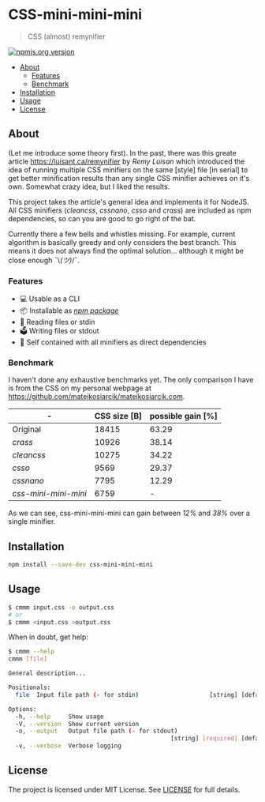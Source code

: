 # CSS-mini-mini-mini

> CSS (almost) remynifier

[![npmjs.org version](https://img.shields.io/npm/v/css-mini-mini-mini)](https://www.npmjs.com/package/css-mini-mini-mini)

<!-- toc -->

- [About](#about)
  - [Features](#features)
  - [Benchmark](#benchmark)
- [Installation](#installation)
- [Usage](#usage)
- [License](#license)

<!-- tocstop -->

## About

(Let me introduce some theory first).
In the past, there was this greate article <https://luisant.ca/remynifier> by
_Remy Luisan_ which introduced the idea of running multiple CSS minifiers on the
same \[style\] file \[in serial\] to get better minification results than any
single CSS minifier achieves on it's own.
Somewhat crazy idea, but I liked the results.

This project takes the article's general idea and implements it for NodeJS.
All CSS minifiers \(_cleancss_, _cssnano_, _csso_ and _crass_\) are included as
npm dependencies, so can you are good to go right of the bat.

Currently there a few bells and whistles missing.
For example, current algorithm is basically greedy and only considers the best
branch.
This means it does not always find the optimal solution...
although it might be close enough ¯\\_(ツ)_/¯.

### Features

- 💻 Usable as a CLI
- 📦 Installable as _[npm package](https://www.npmjs.com/package/css-mini-mini-mini)_
- 📂 Reading files or stdin
- 🗳 Writing files or stdout
- 🎁 Self contained with all minifiers as direct dependencies

### Benchmark

I haven't done any exhaustive benchmarks yet.
The only comparison I have is from the CSS on my
personal webpage at <https://github.com/matejkosiarcik/matejkosiarcik.com>.

| \-                   | CSS size \[B\] | possible gain \[%\] |
| -------------------- | -------------- | ------------------- |
| Original             | 18415          | 63.29               |
| _crass_              | 10926          | 38.14               |
| _cleancss_           | 10275          | 34.22               |
| _csso_               | 9569           | 29.37               |
| _cssnano_            | 7795           | 12.29               |
| _css-mini-mini-mini_ | 6759           | -                   |

As we can see, css-mini-mini-mini can gain between _12%_ and _38%_ over a single
minifier.

## Installation

```sh
npm install --save-dev css-mini-mini-mini
```

## Usage

```sh
$ cmmm input.css -o output.css
# or
$ cmmm <input.css >output.css
```

When in doubt, get help:

```sh
$ cmmm --help
cmmm [file]

General description...

Positionals:
  file  Input file path (- for stdin)                    [string] [default: "-"]

Options:
  -h, --help     Show usage                                            [boolean]
  -V, --version  Show current version                                  [boolean]
  -o, --output   Output file path (- for stdout)
                                              [string] [required] [default: "-"]
  -v, --verbose  Verbose logging                                       [boolean]
```

## License

The project is licensed under MIT License.
See [LICENSE](./LICENSE.txt) for full details.
